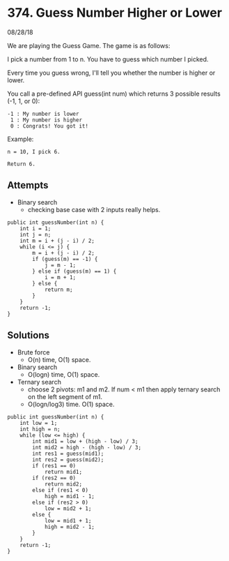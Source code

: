 # 374. Guess Number Higher or Lower
08/28/18

We are playing the Guess Game. The game is as follows:

I pick a number from 1 to n. You have to guess which number I picked.

Every time you guess wrong, I'll tell you whether the number is higher or lower.

You call a pre-defined API guess(int num) which returns 3 possible results (-1, 1, or 0):
```
-1 : My number is lower
 1 : My number is higher
 0 : Congrats! You got it!
 ```
Example:
```
n = 10, I pick 6.

Return 6.
```

## Attempts
* Binary search
  - checking base case with 2 inputs really helps.
```
public int guessNumber(int n) {
    int i = 1;
    int j = n;
    int m = i + (j - i) / 2;
    while (i <= j) {
        m = i + (j - i) / 2;
        if (guess(m) == -1) {
            j = m - 1;
        } else if (guess(m) == 1) {
            i = m + 1;
        } else {
            return m;
        }
    }
    return -1;
}
```

## Solutions
* Brute force
  - O(n) time, O(1) space.
* Binary search
  - O(logn) time, O(1) space.
* Ternary search
  - choose 2 pivots: m1 and m2. If num < m1 then apply ternary search on the left segment of m1.
  - O(logn/log3) time. O(1) space.
```
public int guessNumber(int n) {
    int low = 1;
    int high = n;
    while (low <= high) {
        int mid1 = low + (high - low) / 3;
        int mid2 = high - (high - low) / 3;
        int res1 = guess(mid1);
        int res2 = guess(mid2);
        if (res1 == 0)
            return mid1;
        if (res2 == 0)
            return mid2;
        else if (res1 < 0)
            high = mid1 - 1;
        else if (res2 > 0)
            low = mid2 + 1;
        else {
            low = mid1 + 1;
            high = mid2 - 1;
        }
    }
    return -1;
}
```
